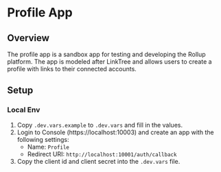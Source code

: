 # Profile App

## Overview

The profile app is a sandbox app for testing and developing the Rollup platform. The app is modeled after LinkTree and allows users to create a profile with links to their connected accounts.

## Setup

### Local Env

1. Copy `.dev.vars.example` to `.dev.vars` and fill in the values.
2. Login to Console (https://localhost:10003) and create an app with the following settings:
   - Name: `Profile`
   - Redirect URI: `http://localhost:10001/auth/callback`
   <!-- - Scopes: `openid profile email` -->
3. Copy the client id and client secret into the `.dev.vars` file.
